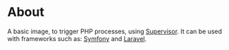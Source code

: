 # About

A basic image, to trigger PHP processes, using [Supervisor](http://supervisord.org/).
It can be used with frameworks such as: [Symfony](https://symfony.com) and [Laravel](https://laravel.com).